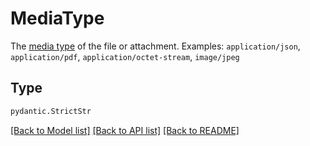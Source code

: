 # MediaType

The [media type](https://www.iana.org/assignments/media-types/media-types.xhtml) of the file or attachment.
Examples: `application/json`, `application/pdf`, `application/octet-stream`, `image/jpeg`


## Type
```python
pydantic.StrictStr
```


[[Back to Model list]](../../../../README.md#models-v2-link) [[Back to API list]](../../../../README.md#apis-v2-link) [[Back to README]](../../../../README.md)
